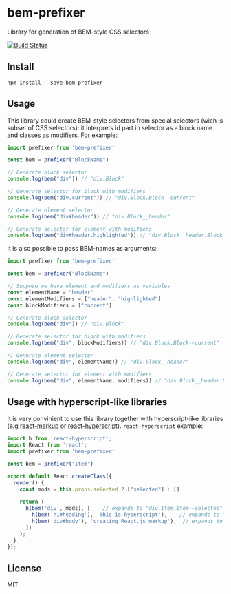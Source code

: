 # bem-prefixer
Library for generation of BEM-style CSS selectors

[![Build Status](https://travis-ci.org/koluch/bem-prefixer.svg?branch=master)](https://travis-ci.org/koluch/bem-prefixer?branch=master)

## Install

    npm install --save bem-prefixer

## Usage

This library could create BEM-style selectors from special selectors (wich is subset of CSS selectors): it interprets id part in selector as a block name and classes as modifiers. For example:

```javascript
import prefixer from 'bem-prefixer'

const bem = prefixer("BlockName")

// Generate block selector
console.log(bem("div")) // "div.Block"

// Generate selector for block with modifiers
console.log(bem("div.current")) // "div.Block.Block--current"

// Generate element selector
console.log(bem("div#header")) // "div.Block__header"

// Generate selector for element with modifiers
console.log(bem("div#header.highlighted")) // "div.Block__header.Block__header--highlighted"
```

It is also possible to pass BEM-names as arguments:

```javascript
import prefixer from 'bem-prefixer'

const bem = prefixer("BlockName")

// Suppose we have element and modifiers as variables
const elementName = "header" 
const elementModifiers = ["header", "highlighted"]
const blockModifiers = ["current"]

// Generate block selector
console.log(bem("div")) // "div.Block"

// Generate selector for block with modifiers
console.log(bem("div", blockModifiers)) // "div.Block.Block--current"

// Generate element selector
console.log(bem("div", elementName)) // "div.Block__header"

// Generate selector for element with modifiers
console.log(bem("div", elementName, modifiers)) // "div.Block__header.Block__header--highlighted"
```

## Usage with hyperscript-like libraries

It is very convinient to use this library together with hyperscript-like libraries (e.g [react-markup](https://github.com/koluch/react-markup) or [react-hyperscript](https://github.com/mlmorg/react-hyperscript)). `react-hyperscript` example:

```javascript
import h from 'react-hyperscript';
import React from 'react';
import prefixer from 'bem-prefixer'

const bem = prefixer("Item")

export default React.createClass({
  render() {
    const mods = this.props.selected ? ["selected"] : []
  
    return (
      h(bem('div', mods), [    // expands to "div.Item.Item--selected"
        h(bem('h1#heading'), 'This is hyperscript'),    // expands to "h1.Item__heading"
        h(bem('div#body'), 'creating React.js markup'),  // expands to "div.Item__body"
      ])
    );
  }
});
```

## License

MIT
